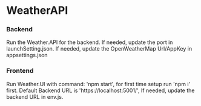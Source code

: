 # WeatherAPI

### Backend
Run the Weather.API for the backend.
If needed, update the port in launchSetting.json.
If needed, update the OpenWeatherMap Url/AppKey in appsettings.json

### Frontend
Run Weather.UI with command: 'npm start', for first time setup run 'npm i' first.
Default Backend URL is 'https://localhost:5001/', If needed, update the backend URL in env.js.
